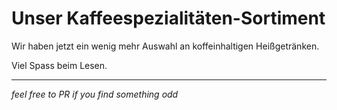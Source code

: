 # Unser Kaffeespezialitäten-Sortiment

Wir haben jetzt ein wenig mehr Auswahl an koffeinhaltigen Heißgetränken.

Viel Spass beim Lesen.

---

*feel free to PR if you find something odd*
